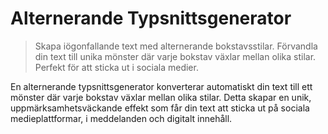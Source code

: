 # Alternerande Typsnittsgenerator

> Skapa iögonfallande text med alternerande bokstavsstilar. Förvandla din text till unika mönster där varje bokstav växlar mellan olika stilar. Perfekt för att sticka ut i sociala medier.

En alternerande typsnittsgenerator konverterar automatiskt din text till ett mönster där varje bokstav växlar mellan olika stilar. Detta skapar en unik, uppmärksamhetsväckande effekt som får din text att sticka ut på sociala medieplattformar, i meddelanden och digitalt innehåll.
